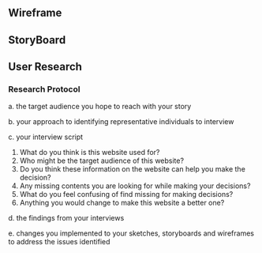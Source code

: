 ## Wireframe

## StoryBoard

## User Research

### Research Protocol

a. the target audience you hope to reach with your story



b. your approach to identifying representative individuals to interview

c. your interview script

1. What do you think is this website used for?
2. Who might be the target audience of this website?
3. Do you think these information on the website can help you make the decision?
4. Any missing contents you are looking for while making your decisions?
5. What do you feel confusing of find missing for making decisions?
6. Anything you would change to make this website a better one?

d. the findings from your interviews

e. changes you implemented to your sketches, storyboards and wireframes to address the issues identified
